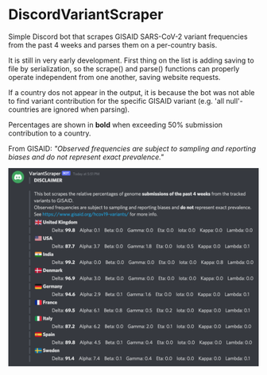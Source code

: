 # DiscordVariantScraper
Simple Discord bot that scrapes GISAID SARS-CoV-2 variant frequencies from the past 4 weeks and parses them on a per-country basis.

It is still in very early development. First thing on the list is adding saving to file by serialization, so the scrape() and parse() functions can properly operate independent from one another, saving website requests.

If a country dos not appear in the output, it is because the bot was not able to find variant contribution for the specific GISAID variant (e.g. 'all null'-countries are ignored when parsing).

Percentages are shown in **bold** when exceeding 50% submission contribution to a country.

From GISAID: *"Observed frequencies are subject to sampling and reporting biases and do not represent exact prevalence."*

![Alt text](images/Github_Example.png?raw=true "Title")
